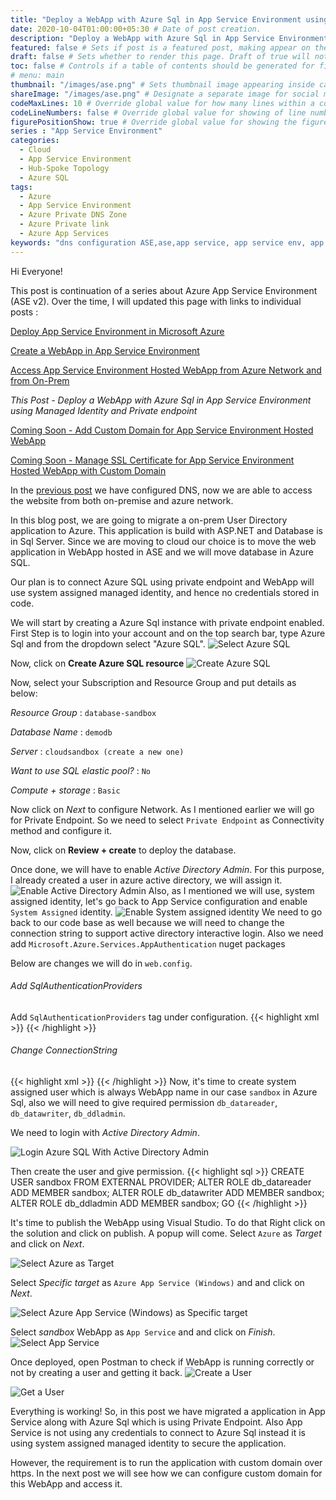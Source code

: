 ```yaml
---
title: "Deploy a WebApp with Azure Sql in App Service Environment using Managed Identity and Private endpoint" # Title of the blog post.
date: 2020-10-04T01:00:00+05:30 # Date of post creation.
description: "Deploy a WebApp with Azure Sql in App Service Environment using Managed Identity and Private endpoint" # Description used for search engine.
featured: false # Sets if post is a featured post, making appear on the home page side bar.
draft: false # Sets whether to render this page. Draft of true will not be rendered.
toc: false # Controls if a table of contents should be generated for first-level links automatically.
# menu: main
thumbnail: "/images/ase.png" # Sets thumbnail image appearing inside card on homepage.
shareImage: "/images/ase.png" # Designate a separate image for social media sharing.
codeMaxLines: 10 # Override global value for how many lines within a code block before auto-collapsing.
codeLineNumbers: false # Override global value for showing of line numbers within code block.
figurePositionShow: true # Override global value for showing the figure label.
series : "App Service Environment"
categories:
  - Cloud
  - App Service Environment
  - Hub-Spoke Topology
  - Azure SQL
tags:
  - Azure
  - App Service Environment
  - Azure Private DNS Zone
  - Azure Private link
  - Azure App Services
keywords: "dns configuration ASE,ase,app service, app service env, app service env v2,app service environment,app service environment v2,deploy application in app service environment,app service environment and private link, ase in hub spoke,hub spoke,hub spoke network,hub spoke network topology,azure hub spoke,azure hub spoke network,azure hub spoke network topology,app service environment and private endpoint,azure sql, azure sql and private endpoint,azure private dns zone, resolve azure internal DNS from your on prem,hub spoke dns forwarder,dns forwarder in hub spoke,dns forwarder in hub spoke network topology,dns forwarder"
---
```


Hi Everyone!

This post is continuation of a series about Azure App Service Environment (ASE v2). Over the time, I will updated this page with links to individual posts :  

[Deploy App Service Environment in Microsoft Azure](/post/deploy-app-service-environment-v2-in-microsoft-azure)

[Create a WebApp in App Service Environment](/post/create-a-webapp-in-app-service-environment)

[Access App Service Environment Hosted WebApp from Azure Network and from On-Prem](/post/access-app-service-environment-hosted-webapp-from-azure-network-and-from-on-prem)

_This Post - Deploy a WebApp with Azure Sql in App Service Environment using Managed Identity and Private endpoint_

[Coming Soon - Add Custom Domain for App Service Environment Hosted WebApp](#)

[Coming Soon - Manage SSL Certificate for App Service Environment Hosted WebApp with Custom Domain](#)

In the [previous post](/post/access-app-service-environment-hosted-webapp-from-azure-network-and-from-on-prem) we have configured DNS, now we are able to access the website from both on-premise and azure network. 

In this blog post, we are going to migrate a on-prem User Directory application to Azure. This application is build with ASP.NET and Database is in Sql Server. Since we are moving to cloud our choice is to move the web application in WebApp hosted in ASE and we will move database in Azure SQL.

Our plan is to connect Azure SQL using private endpoint and WebApp will use system assigned managed identity, and hence no credentials stored in code. 

We will start by creating a Azure Sql instance with private endpoint enabled. First Step is to login into your account and on the top search bar, type Azure Sql and from the dropdown select "Azure SQL".
![Select Azure SQL](/images/ase/Select_Asql.jpg)

Now, click on __Create Azure SQL resource__
![Create Azure SQL](/images/ase/Create_ASQL.jpg)

Now, select your Subscription and Resource Group and put details as below: 

_Resource Group_ : `database-sandbox`

_Database Name_ : `demodb`

_Server_ : `cloudsandbox (create a new one)`

_Want to use SQL elastic pool?_ : `No`

_Compute + storage_ : `Basic`

Now click on _Next_ to configure Network. As I mentioned earlier we will go for Private Endpoint. So we need to select `Private Endpoint` as Connectivity method and configure it.

Now, click on __Review + create__ to deploy the database. 

Once done, we will have to enable _Active Directory Admin_. For this purpose, I already created a user in azure active directory, we will assign it.
![Enable Active Directory Admin](/images/ase/aad_user.jpg) 
Also, as I mentioned we will use, system assigned identity, let's go back to App Service configuration and enable `System Assigned` identity.
![Enable System assigned identity](/images/ase/enable_sys_identity.jpg)
We need to go back to our code base as well because we will need to change the connection string to support active directory interactive login. Also we need add `Microsoft.Azure.Services.AppAuthentication` nuget packages

Below are changes we will do in `web.config`.

###### Add SqlAuthenticationProviders

Add `SqlAuthenticationProviders` tag under configuration.
{{< highlight xml >}}
<SqlAuthenticationProviders>
    <providers>
      <add name="Active Directory Interactive" type="Microsoft.Azure.Services.AppAuthentication.SqlAppAuthenticationProvider, Microsoft.Azure.Services.AppAuthentication" />
    </providers>
  </SqlAuthenticationProviders>
{{< /highlight >}}

###### Change ConnectionString
{{< highlight xml >}}
  <add name="MyDbConnection" connectionString= "server=tcp:cloudsandbox.database.windows.net;database=demodb;UID=AnyString;Authentication=Active Directory Interactive" providerName="System.Data.SqlClient"/>
{{< /highlight >}}
Now, it's time to create system assigned user which is always WebApp name in our case `sandbox` in Azure Sql, also we will need to give required permission `db_datareader`, `db_datawriter`, `db_ddladmin`.

We need to login with _Active Directory Admin_.

![Login Azure SQL With Active Directory Admin](/images/ase/login_ada.jpg)

Then create the user and give permission.
{{< highlight sql >}}
CREATE USER sandbox FROM EXTERNAL PROVIDER;
ALTER ROLE db_datareader ADD MEMBER sandbox;
ALTER ROLE db_datawriter ADD MEMBER sandbox;
ALTER ROLE db_ddladmin ADD MEMBER sandbox;
GO
{{< /highlight >}}

It's time to publish the WebApp using Visual Studio. To do that Right click on the solution and click on publish. A popup will come. Select `Azure` as _Target_ and click on _Next_.

![Select Azure as Target](/images/ase/select_azure.jpg)

Select _Specific target_ as `Azure App Service (Windows)` and and click on _Next_.

![Select Azure App Service (Windows) as Specific target](/images/ase/select_asp.jpg)

Select _sandbox_ WebApp as `App Service` and and click on _Finish_.
![Select App Service](/images/ase/select_appservice.jpg)

Once deployed, open Postman to check if WebApp is running correctly or not by creating a user and getting it back.
![Create a User](/images/ase/user_post.jpg)

![Get a User](/images/ase/user_get.jpg)

Everything is working! So, in this post we have migrated a application in App Service along with Azure Sql which is using Private Endpoint. Also App Service is not using any credentials to connect to Azure Sql instead it is using system assigned managed identity to secure the application. 

However, the requirement is to run the application with custom domain over https. In the next post we will see how we can configure custom domain for this WebApp and access it.

